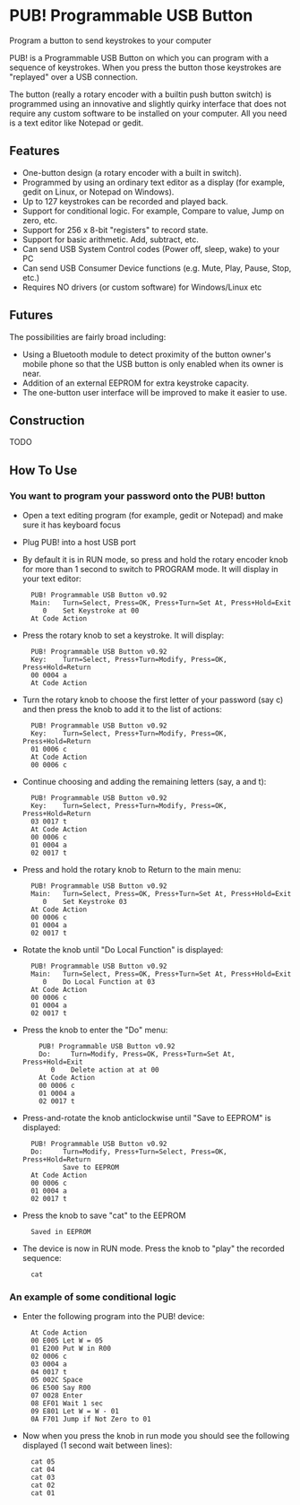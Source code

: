 PUB! Programmable USB Button
============================
Program a button to send keystrokes to your computer


PUB! is a Programmable USB Button on which you can program with a sequence of keystrokes. When you press the button those keystrokes are "replayed" over a USB connection.

The button (really a rotary encoder with a builtin push button switch) is programmed using an innovative and slightly quirky interface that does not require any custom software to be installed on your computer. All you need is a text editor like Notepad or gedit.



Features
--------
- One-button design (a rotary encoder with a built in switch).
- Programmed by using an ordinary text editor as a display (for example, gedit on Linux, or Notepad on Windows).
- Up to 127 keystrokes can be recorded and played back.
- Support for conditional logic. For example, Compare to value, Jump on zero, etc.
- Support for 256 x 8-bit "registers" to record state.
- Support for basic arithmetic. Add, subtract, etc.
- Can send USB System Control codes (Power off, sleep, wake) to your PC
- Can send USB Consumer Device functions (e.g. Mute, Play, Pause, Stop, etc.)
- Requires NO drivers (or custom software) for Windows/Linux etc


Futures
-------
The possibilities are fairly broad including:
- Using a Bluetooth module to detect proximity of the button owner's mobile phone so that the USB button is only enabled when its owner is near.
- Addition of an external EEPROM for extra keystroke capacity.
- The one-button user interface will be improved to make it easier to use.

Construction
------------

TODO

How To Use
----------
### You want to program your password onto the PUB! button
  - Open a text editing program (for example, gedit or Notepad) and make sure it has keyboard focus
  - Plug PUB! into a host USB port
  - By default it is in RUN mode, so press and hold the rotary encoder knob for more than 1 second to switch to PROGRAM mode. It will display in your text editor:

          PUB! Programmable USB Button v0.92
          Main:   Turn=Select, Press=OK, Press+Turn=Set At, Press+Hold=Exit
             0    Set Keystroke at 00
          At Code Action

  - Press the rotary knob to set a keystroke. It will display:

          PUB! Programmable USB Button v0.92
          Key:    Turn=Select, Press+Turn=Modify, Press=OK, Press+Hold=Return
          00 0004 a
          At Code Action

  - Turn the rotary knob to choose the first letter of your password (say c) and then press the knob to add it to the list of actions:

          PUB! Programmable USB Button v0.92
          Key:    Turn=Select, Press+Turn=Modify, Press=OK, Press+Hold=Return
          01 0006 c
          At Code Action
          00 0006 c

  - Continue choosing and adding the remaining letters (say, a and t):

          PUB! Programmable USB Button v0.92
          Key:    Turn=Select, Press+Turn=Modify, Press=OK, Press+Hold=Return
          03 0017 t
          At Code Action
          00 0006 c
          01 0004 a
          02 0017 t

  - Press and hold the rotary knob to Return to the main menu:

          PUB! Programmable USB Button v0.92
          Main:   Turn=Select, Press=OK, Press+Turn=Set At, Press+Hold=Exit
             0    Set Keystroke 03
          At Code Action
          00 0006 c
          01 0004 a
          02 0017 t

  - Rotate the knob until "Do Local Function" is displayed:

          PUB! Programmable USB Button v0.92
          Main:   Turn=Select, Press=OK, Press+Turn=Set At, Press+Hold=Exit
             0    Do Local Function at 03
          At Code Action
          00 0006 c
          01 0004 a
          02 0017 t

  - Press the knob to enter the "Do" menu:

            PUB! Programmable USB Button v0.92
            Do:     Turn=Modify, Press=OK, Press+Turn=Set At, Press+Hold=Exit
               0    Delete action at at 00
            At Code Action
            00 0006 c
            01 0004 a
            02 0017 t

  - Press-and-rotate the knob anticlockwise until "Save to EEPROM" is displayed:

          PUB! Programmable USB Button v0.92
          Do:     Turn=Modify, Press+Turn=Select, Press=OK, Press+Hold=Return
                  Save to EEPROM
          At Code Action
          00 0006 c
          01 0004 a
          02 0017 t

  - Press the knob to save "cat" to the EEPROM

          Saved in EEPROM

  - The device is now in RUN mode. Press the knob to "play" the recorded sequence:

          cat

### An example of some conditional logic

  - Enter the following program into the PUB! device:

          At Code Action
          00 E005 Let W = 05
          01 E200 Put W in R00
          02 0006 c
          03 0004 a
          04 0017 t
          05 002C Space
          06 E500 Say R00
          07 0028 Enter
          08 EF01 Wait 1 sec
          09 E801 Let W = W - 01
          0A F701 Jump if Not Zero to 01

  - Now when you press the knob in run mode you should see the following displayed (1 second wait between lines):

          cat 05
          cat 04
          cat 03
          cat 02
          cat 01
